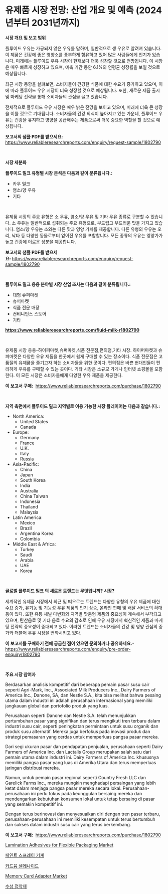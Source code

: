 <p><h1>유제품 시장 전망: 산업 개요 및 예측 (2024년부터 2031년까지)</h1></p><p><strong>시장 개요 및 보고 범위</strong></p>
<p><p>플루이드 우유는 가공되지 않은 우유를 말하며, 일반적으로 생 우유로 알려져 있습니다. 이 제품은 건강에 좋은 영양소를 풍부하게 함유하고 있어 많은 사람들에게 인기가 있습니다. 미래에는 플루이드 우유 시장이 현재보다 더욱 성장할 것으로 전망됩니다. 이 시장은 매우 빠르게 성장하고 있으며, 예측 기간 동안 6.1%의 연평균 성장률을 보일 것으로 예상됩니다. </p><p>최근 시장 동향을 살펴보면, 소비자들이 건강한 식품에 대한 수요가 증가하고 있으며, 이에 따라 플루이드 우유 시장이 더욱 성장할 것으로 예상됩니다. 또한, 새로운 제품 출시 및 마케팅 전략을 통해 소비자들의 관심을 끌고 있습니다. </p><p>전체적으로 플루이드 우유 시장은 매우 밝은 전망을 보이고 있으며, 미래에 더욱 큰 성장을 이룰 것으로 기대됩니다. 소비자들의 건강 의식이 높아지고 있는 가운데, 플루이드 우유는 건강을 유지하고 영양을 공급해주는 제품으로써 더욱 중요한 역할을 할 것으로 예상됩니다.</p></p>
<p><strong>보고서의 샘플 PDF를 받으세요:</strong> <a href="https://www.reliableresearchreports.com/enquiry/request-sample/1802790">https://www.reliableresearchreports.com/enquiry/request-sample/1802790</a></p>
<p>&nbsp;</p>
<p><strong>시장 세분화</strong></p>
<p><strong>플루이드 밀크 유형별 시장 분석은 다음과 같이 분류됩니다.:</strong></p>
<p><ul><li>카우 밀크</li><li>염소/양 우유</li><li>기타</li></ul></p>
<p>&nbsp;</p>
<p><p>유제품 시장의 주요 유형은 소 우유, 염소/양 우유 및 기타 우유 종류로 구분할 수 있습니다. 소 우유는 일반적으로 섭취되는 주요 유형으로, 부드럽고 부드러운 맛을 가지고 있습니다. 염소/양 우유는 소와는 다른 맛과 영양 가치를 제공합니다. 다른 유형의 우유는 오리, 낙타 등 다양한 동물로부터 얻어진 우유를 포함합니다. 모든 종류의 우유는 영양가가 높고 건강에 이로운 성분을 제공합니다.</p></p>
<p><strong>보고서의 샘플 PDF를 받으세요:</strong>&nbsp;<a href="https://www.reliableresearchreports.com/enquiry/request-sample/1802790">https://www.reliableresearchreports.com/enquiry/request-sample/1802790</a></p>
<p>&nbsp;</p>
<p><strong> 플루이드 밀크 응용 분야별 시장 산업 조사는 다음과 같이 분류됩니다.:</strong></p>
<p><ul><li>대형 슈퍼마켓</li><li>슈퍼마켓</li><li>식품 전문 매장</li><li>컨비니언스 스토어</li><li>기타</li></ul></p>
<p><strong><a href="https://www.reliableresearchreports.com/fluid-milk-r1802790">https://www.reliableresearchreports.com/fluid-milk-r1802790</a></strong></p>
<p>&nbsp;</p>
<p><p>유제품 시장 응용-하이퍼마켓,슈퍼마켓,식품 전문점,편의점,기타 시장. 하이퍼마켓과 슈퍼마켓은 다양한 우유 제품을 한곳에서 쉽게 구매할 수 있는 장소이다. 식품 전문점은 고품질의 유제품을 즐기고자 하는 소비자들을 위한 곳이다. 편의점은 바쁜 현대인들이 편리하게 우유를 구매할 수 있는 곳이다. 기타 시장은 소규모 가게나 인터넷 쇼핑몰을 포함한다. 이 모든 시장은 소비자들에게 다양한 우유 제품을 제공한다.</p></p>
<p><strong>이 보고서 구매:</strong>&nbsp; <a href="https://www.reliableresearchreports.com/purchase/1802790">https://www.reliableresearchreports.com/purchase/1802790</a></p>
<p>&nbsp;</p>
<p><strong>지역 측면에서 플루이드 밀크 지역별로 이용 가능한 시장 플레이어는 다음과 같습니다.:</strong></p>
<p><ul>
    <li>
        North America:
        <ul>
            <li>United States</li>
            <li>Canada</li>
        </ul>
    </li>
    <li>
        Europe:
        <ul>
            <li>Germany</li>
            <li>France</li>
            <li>U.K.</li>
            <li>Italy</li>
            <li>Russia</li>
        </ul>
    </li>
    <li>
        Asia-Pacific:
        <ul>
            <li>China</li>
            <li>Japan</li>
            <li>South Korea</li>
            <li>India</li>
            <li>Australia</li>
            <li>China Taiwan</li>
            <li>Indonesia</li>
            <li>Thailand</li>
            <li>Malaysia</li>
        </ul>
    </li>
    <li>
        Latin America:
        <ul>
            <li>Mexico</li>
            <li>Brazil</li>
            <li>Argentina Korea</li>
            <li>Colombia</li>
        </ul>
    </li>
    <li>
        Middle East & Africa:
        <ul>
            <li>Turkey</li>
            <li>Saudi</li>
            <li>Arabia</li>
            <li>UAE</li>
            <li>Korea</li>
        </ul>
    </li>
    </ul></p>
<p>&nbsp;</p>
<p><strong>글로벌 플루이드 밀크 의 새로운 트렌드는 무엇입니까? 시장?</strong></p>
<p><p>세계적인 유제품 시장에서 최근 및 떠오르는 트렌드는 다양한 유형의 우유 제품에 대한 수요 증가, 유기농 및 기능성 우유 제품의 인기 상승, 온라인 판매 및 배달 서비스의 확대 등이 있다. 또한 유통 채널 다변화와 지역별 맞춤형 제품의 중요성이 계속해서 부각되고 있으며, 탄산음료 및 기타 음료 수요의 감소로 인해 우유 시장에서 혁신적인 제품과 마케팅 전략의 중요성이 증대되고 있다. 이러한 트렌드는 소비자들의 건강 및 영양 관심의 증가와 더불어 우유 시장을 변화시키고 있다.</p></p>
<p><strong>이 보고서를 구매하기 전에 궁금한 점이 있으면 문의하거나 공유하세요.</strong>- <a href="https://www.reliableresearchreports.com/enquiry/pre-order-enquiry/1802790">https://www.reliableresearchreports.com/enquiry/pre-order-enquiry/1802790</a></p>
<p>&nbsp;</p>
<p><strong>주요 시장 참여자</strong></p>
<p><p>Berdasarkan analisis kompetitif dari beberapa pemain pasar susu cair seperti Agri-Mark, Inc., Associated Milk Producers Inc., Dairy Farmers of America Inc., Danone, SA, dan Nestle S.A., kita bisa melihat bahwa pesaing utama dalam industri ini adalah perusahaan internasional yang memiliki jangkauan global dan portofolio produk yang luas.</p><p>Perusahaan seperti Danone dan Nestle S.A. telah menunjukkan pertumbuhan pasar yang signifikan dan terus mengikuti tren terbaru dalam industri susu cair, seperti peningkatan permintaan untuk susu organik dan produk susu alternatif. Mereka juga berfokus pada inovasi produk dan strategi pemasaran yang cerdas untuk memperluas pangsa pasar mereka.</p><p>Dari segi ukuran pasar dan pendapatan penjualan, perusahaan seperti Dairy Farmers of America Inc. dan Lactalis Group merupakan salah satu dari pemain utama dalam industri ini. Dairy Farmers of America Inc. khususnya memiliki pangsa pasar yang luas di Amerika Utara dan terus memperluas jaringan distribusi mereka.</p><p>Namun, untuk pemain pasar regional seperti Country Fresh LLC dan Garelick Farms Inc., mereka mungkin menghadapi persaingan yang lebih ketat dalam menjaga pangsa pasar mereka secara lokal. Perusahaan-perusahaan ini perlu fokus pada keunggulan bersaing mereka dan mendengarkan kebutuhan konsumen lokal untuk tetap bersaing di pasar yang semakin kompetitif ini.</p><p>Dengan terus berinovasi dan menyesuaikan diri dengan tren pasar terbaru, perusahaan-perusahaan ini memiliki kesempatan untuk terus bertumbuh dan sukses dalam industri susu cair yang terus berkembang.</p></p>
<p><strong>이 보고서 구매:</strong>&nbsp;&nbsp;<a href="https://www.reliableresearchreports.com/purchase/1802790">https://www.reliableresearchreports.com/purchase/1802790</a></p>
<p><p><a href="https://github.com/angelajermaine/Market-Research-Report-List-2/blob/main/lamination-adhesives-for-flexible-packaging-market.md">Lamination Adhesives for Flexible Packaging Market</a></p><p><a href="https://github.com/Penelolack456456/Market-Research-Report-List-1/blob/main/480517924127.md">페인트 스프레이 기계</a></p><p><a href="https://medium.com/@treyhettinger2023/%EC%B9%B4%EB%93%9C%EB%AE%B4-%EC%85%80%EB%A0%88%EB%82%98%EC%9D%B4%EB%93%9C-%EC%8B%9C%EC%9E%A5-%EA%B2%BD%EC%9F%81-%EB%B6%84%EC%84%9D-%EC%8B%9C%EC%9E%A5-%EB%8F%99%ED%96%A5-%EB%B0%8F-2031%EB%85%84%EA%B9%8C%EC%A7%80%EC%9D%98-%EC%98%88%EC%B8%A1-1d746adf3386">카드뮴 셀레나이드</a></p><p><a href="https://www.linkedin.com/pulse/memory-card-adapter-market-competitive-analysis-trends-forecast-m2xhe?trackingId=6YoqMarer7h3sZcFoW2c0w%3D%3D">Memory Card Adapter Market</a></p><p><a href="https://github.com/vsr06p4p49/Market-Research-Report-List-1/blob/main/423040824126.md">수성 접착제</a></p></p>